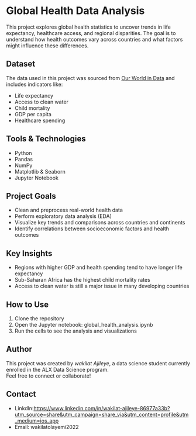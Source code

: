 # Global Health Data Analysis

This project explores global health statistics to uncover trends in life expectancy, healthcare access, and regional disparities. The goal is to understand how health outcomes vary across countries and what factors might influence these differences.

## Dataset
The data used in this project was sourced from [Our World in Data](https://ourworldindata.org/) and includes indicators like:
- Life expectancy
- Access to clean water
- Child mortality
- GDP per capita
- Healthcare spending

## Tools & Technologies
- Python
- Pandas
- NumPy
- Matplotlib & Seaborn
- Jupyter Notebook
## Project Goals
- Clean and preprocess real-world health data
- Perform exploratory data analysis (EDA)
- Visualize key trends and comparisons across countries and continents
- Identify correlations between socioeconomic factors and health outcomes

## Key Insights
- Regions with higher GDP and health spending tend to have longer life expectancy
- Sub-Saharan Africa has the highest child mortality rates
- Access to clean water is still a major issue in many developing countries

## How to Use
1. Clone the repository
2. Open the Jupyter notebook: global_health_analysis.ipynb
3. Run the cells to see the analysis and visualizations

## Author
This project was created by *wakilat Ajileye*, a data science student currently enrolled in the ALX Data Science program.  
Feel free to connect or collaborate!


## Contact
- Linkdln:https://www.linkedin.com/in/wakilat-ajileye-86977a33b?utm_source=share&utm_campaign=share_via&utm_content=profile&utm_medium=ios_app
- Email: wakilatolayemi2022

  
